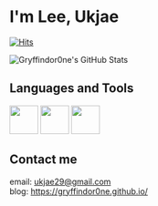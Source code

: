 # I'm Lee, Ukjae


[![Hits](https://hits.seeyoufarm.com/api/count/incr/badge.svg?url=https%3A%2F%2Fgithub.com%2FGryffindor0ne&count_bg=%23DED982&title_bg=%23CC6B2D&icon=&icon_color=%23E7E7E7&title=hits&edge_flat=false)](https://hits.seeyoufarm.com)

 ![Gryffindor0ne's GitHub Stats](https://github-readme-stats.vercel.app/api?username=Gryffindor0ne&theme=moltack&show_icons=true)

## Languages and Tools ##

<p align="left">
  <img src="https://i.giphy.com/media/eNAsjO55tPbgaor7ma/200w.webp" width="50">
  <img src="https://media3.giphy.com/media/ln7z2eWriiQAllfVcn/200w.webp" width="50">
  <img src="https://i.giphy.com/media/IdyAQJVN2kVPNUrojM/200.webp" width="50">
</p>


## Contact me ##
email: ukjae29@gmail.com  
blog: https://gryffindor0ne.github.io/





